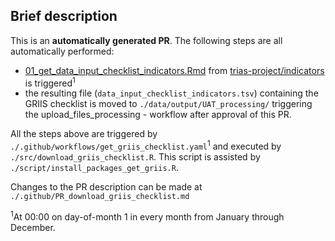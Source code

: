 ## Brief description

This is an **automatically generated PR**. 
The following steps are all automatically performed:

- [01_get_data_input_checklist_indicators.Rmd](https://raw.githubusercontent.com/trias-project/indicators/main/src/01_get_data_input_checklist_indicators.Rmd) from [trias-project/indicators](https://github.com/trias-project/indicators) is triggered<sup>1</sup>
- the resulting file (`data_input_checklist_indicators.tsv`) containing the GRIIS checklist is moved to `./data/output/UAT_processing/` triggering the upload_files_processing - workflow after approval of this PR. 

All the steps above are triggered by `./.github/workflows/get_griis_checklist.yaml`<sup>1</sup>
and executed by `./src/download_griis_checklist.R`. 
This script is assisted by `./script/install_packages_get_griis.R`. 

Changes to the PR description can be made at `./.github/PR_download_griis_checklist.md`

<sup>1</sup>At 00:00 on day-of-month 1 in every month from January through December.